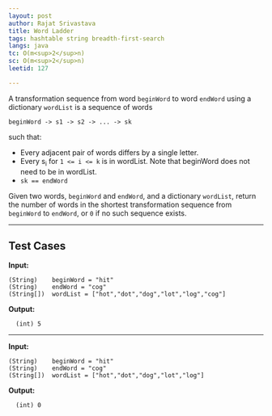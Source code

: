 ```yaml
---
layout: post
author: Rajat Srivastava
title: Word Ladder
tags: hashtable string breadth-first-search
langs: java
tc: O(m<sup>2</sup>n)
sc: O(m<sup>2</sup>n)
leetid: 127

---
```


A transformation sequence from word `beginWord` to word `endWord` using a dictionary `wordList` is a sequence of words 
```
beginWord -> s1 -> s2 -> ... -> sk
```
such that: 
- Every adjacent pair of words differs by a single letter. 
- Every s<sub>i</sub> for `1 <= i <= k` is in wordList. Note that beginWord does not need to be in wordList.
- `sk == endWord`

Given two words, `beginWord` and `endWord`, and a dictionary `wordList`, 
return the number of words in the shortest transformation sequence from `beginWord` to `endWord`, or `0` if no such sequence exists.

---
## Test Cases

**Input:**

    (String)    beginWord = "hit"
    (String)    endWord = "cog"
    (String[])  wordList = ["hot","dot","dog","lot","log","cog"]

**Output:**

      (int) 5

---

**Input:**

    (String)    beginWord = "hit"
    (String)    endWord = "cog"
    (String[])  wordList = ["hot","dot","dog","lot","log"]

**Output:**

      (int) 0
